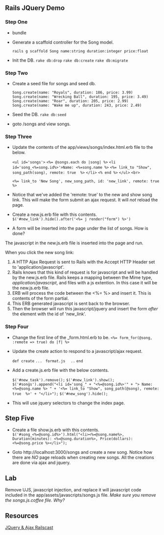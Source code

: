##  Rails JQuery Demo

### Step One
* bundle
* Generate a scaffold controller for the Song model.

     ``rails g scaffold Song name:string duration:integer price:float``
* Init the DB.
	``rake db:drop``
	``rake db:create``
	``rake db:migrate``

### Step Two

* Create a seed file for songs and seed db.


    ``Song.create(name: "Royals", duration: 186, price: 3.99)``
    ``Song.create(name: "Wrecking Ball", duration: 195, price: 3.49)``
    ``Song.create(name: "Roar", duration: 205, price: 2.99)``
    ``Song.create(name: "Wake me up", duration: 243, price: 2.49)``

* Seed the DB.
	``rake db:seed``

* goto /songs and view songs.

### Step Three

* Update the contents of the app/views/songs/index.html.erb file to the below.

    ``<ul id='songs'>``
	``<%= @songs.each do |song| %>``
	``<li id='song_<%=song.id%>'>Name: <%=song.name %>``
  	``<%= link_to "Show", song_path(song), remote: true  %>``
	``</li>``
	``<% end %>``
	``</ul>``
	``<br>``

	``<%= link_to 'New Song', new_song_path, id: 'new_link', remote: true %>``

* Notice that we've added the 'remote: true' to the new and show song link. This will make the form submit an ajax request. It will *not* reload the page.


* Create a new.js.erb file with this contents.
      `` $('#new_link').hide().after('<%= j render("form") %>')``

* A form will be inserted into the page under the list of songs. How is done?

The javascript in the new.js.erb file is inserted into the page and run.

When you click the new song link:
1. A HTTP Ajax Request is sent to Rails with the Accept HTTP Header set to 'application/javascript'.
2. Rails knows that this kind of request is for javascript and will be handled by the new.js.erb file. Rails keeps a mapping between the Mime type, _application/javascript_, and files with a js extention. In this case it will be the new.js.erb file.
3. ERB will process the code between the <%= %> and insert it. This is contents of the form partial.
4. This ERB generated javascript is sent back to the browser.
5. Then the browser will run this javascript/jquery and insert the form _after_ the  element with the id of 'new_link'.



### Step Four

* Change the first line of the _form.html.erb to be.
      `` <%= form_for(@song, :remote => true) do |f| %> ``

* Update the create action to respond to a javascript/ajax request.

    ``def create``
    `` ... ``
    ``  format.js ``
    ``   .. ``
    ``end``

* Add a create.js.erb file with the below contents.

    ``$('#new_task').remove();``
    ``$('#new_link').show();``
    ``$('#songs').append("<li id='song_" + "<%=@song.id%>'" + "> Name: <%=@song.name %> " + '<%= link_to "Show", song_path(@song), remote: true  %>' + "</li>");``
    ``$('#new_song').hide();``

* This will use jquery selectors to change the index page.

## Step Five

* Create a file show.js.erb with this contents.
     ``$('#song_<%=@song.id%>').html("<li><%=@song.name%>,  Duration(minutes): <%=@song.duration%>, Price(dollars): <%=@song.price %></li>");``

* Goto http://localhost:3000/songs and create a new song.
  Notice how there are *NO* page reloads when creating new songs. All
   the creations are done via ajax and jquery.

## Lab

  Remove UJS, javascript injection, and replace it will javascript code included in the app/assets/javascripts/songs.js file. *Make sure you remove the songs.js.coffee file. Why?*

## Resources
[JQuery & Ajax Railscast](http://railscasts.com/episodes/136-jquery-ajax-revised)

